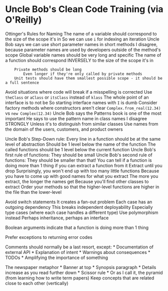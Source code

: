 Uncle Bob's Clean Code Training (via O'Reilly)
===============================

Ottinger's Rules for Naming
    The name of a variable should correspond to the size of the scope it's in
        So we can use `i` for indexing an iteration
        Uncle Bob says we can use short parameter names in short methods
            I disagree, because parameter names are used by developers outside of the method's scope
        Global variable names should be very long and specific
    The name of a function should correspond INVERSELY to the size of the scope it's in
        
        Private methods should be long
            Even longer if they're only called by private methods
        Unit tests should have them smallest possible scope - it should be a full sentence
Avoid situations where code will break if a misspelling is corrected
    Use `theClass` or `aClass` or `itsClass` instead of `klass`
The whole point of an interface is to not be 
    So starting interface names with `I` is dumb
Consider factory methods where constructors aren't clear
    `Complex.from_real(12.34)` vs `new Complex(12.34)`
Uncle Bob says the Patterns book is one of the most important
    He says to use the pattern name in class names
        I disagree STRONGLY
            Unless it's to distinguish from similar classes
Use names from the domain of the users, customers, and product owners


Uncle Bob's Step-Down rule: Every line in a function should be at the same level of abstraction
    Should be 1 level below the name of the function
    The called functions should be 1 level below the current function
Uncle Bob's first rule of functions: They should be small
Uncle Bob's second rule of functions: They should be smaller than that!
You can tell if a function is doing more than 1 thing if you can extract a function from it
Extract until you drop
    Surprisingly, you won't end up with too many little functions
        Because you have to come up with good names for what you extract
            The more you extract, the longer the names get
        Because you'll find other classes to extract
Order your methods so that the higher-level functions are higher in the file than the lower-level

Avoid switch statements
    It creates a fan-out problem
        Each case has an outgoing dependency
            This breaks independent deployability
    Especially type cases (where each case handles a different type)
        Use polymorphism instead
            Perhaps inheritance, perhaps an interface

Boolean arguments indicate that a function is doing more than 1 thing

Prefer exceptions to returning error codes

Comments should normally be a last resort, except:
    * Documentation of external API
    * Explanation of intent
    * Warnings about consequences
    * TODOs
    * Amplifying the importance of something

The newspaper metaphor
    * Banner at top
    * Synopsis paragraph
    * Details increase as you read further down
    * Scissor rule
    * Or as I call it, the pyramid (from learning how to write term papers)
Keep concepts that are related close to each other (vertically)

